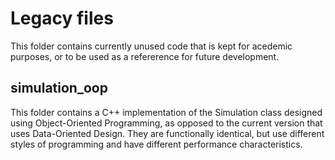 # Legacy files

This folder contains currently unused code that is kept for acedemic purposes,
or to be used as a refererence for future development.

## simulation_oop

This folder contains a C++ implementation of the Simulation class designed
using Object-Oriented Programming, as opposed to the current version that uses
Data-Oriented Design. They are functionally identical, but use different
styles of programming and have different performance characteristics.